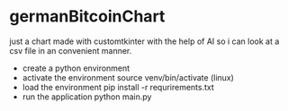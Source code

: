 # germanBitcoinChart
just a chart made with customtkinter with the help of AI so i can look at a csv file in an convenient manner.



- create a python environment
- activate the environment
    source venv/bin/activate (linux)
- load the environment
    pip install -r requrirements.txt
- run the application
    python main.py

